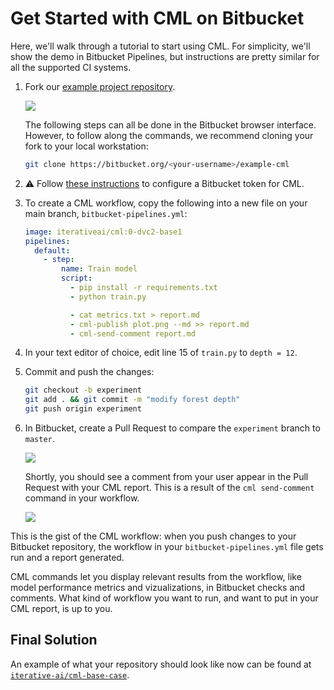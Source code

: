 # Get Started with CML on Bitbucket

Here, we'll walk through a tutorial to start using CML. For simplicity, we'll
show the demo in Bitbucket Pipelines, but instructions are pretty similar for
all the supported CI systems.

1. Fork our
   [example project repository](https://bitbucket.org/iterative-ai/example-cml).

   ![](/img/bitbucket_fork_cml_project.png)

   The following steps can all be done in the Bitbucket browser interface.
   However, to follow along the commands, we recommend cloning your fork to your
   local workstation:

   ```bash
   git clone https://bitbucket.org/<your-username>/example-cml
   ```
   
2. ⚠️ Follow
   [these instructions](https://cml.dev/doc/self-hosted-runners?tab=Bitbucket#personal-access-token)
   to configure a Bitbucket token for CML.

3. To create a CML workflow, copy the following into a new file on your main branch,
   `bitbucket-pipelines.yml`:

   ```yaml
   image: iterativeai/cml:0-dvc2-base1
   pipelines:
     default:
       - step:
           name: Train model
           script:
             - pip install -r requirements.txt
             - python train.py

             - cat metrics.txt > report.md
             - cml-publish plot.png --md >> report.md
             - cml-send-comment report.md
   ```

4. In your text editor of choice, edit line 15 of `train.py` to `depth = 12`.

5. Commit and push the changes:

   ```bash
   git checkout -b experiment
   git add . && git commit -m "modify forest depth"
   git push origin experiment
   ```

6. In Bitbucket, create a Pull Request to compare the `experiment` branch to
   `master`.

   ![](/img/bitbucket_make_pr.png)

   Shortly, you should see a comment from your user appear in the Pull Request
   with your CML report. This is a result of the `cml send-comment` command in
   your workflow.

   ![](/img/bitbucket_cml_first_report.png)

This is the gist of the CML workflow: when you push changes to your Bitbucket
repository, the workflow in your `bitbucket-pipelines.yml` file gets run and a
report generated.

CML commands let you display relevant results from the workflow, like model
performance metrics and vizualizations, in Bitbucket checks and comments. What
kind of workflow you want to run, and want to put in your CML report, is up to
you.

## Final Solution

An example of what your repository should look like now can be found at
[`iterative-ai/cml-base-case`](https://bitbucket.org/iterative-ai/cml-base-case).
